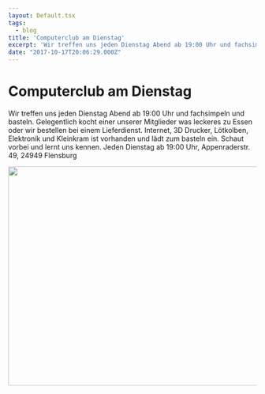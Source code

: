 ```yaml
---
layout: Default.tsx
tags:
  - blog
title: 'Computerclub am Dienstag'
excerpt: 'Wir treffen uns jeden Dienstag Abend ab 19:00 Uhr und fachsimpeln und basteln. Gelegentlich kocht einer unserer Mitglieder was leckeres zu Essen oder wir bestellen bei einem Lieferdienst. Internet, 3D […]'
date: "2017-10-17T20:06:29.000Z"
---
```


# Computerclub am Dienstag

<p>Wir treffen uns jeden Dienstag Abend ab 19:00 Uhr und fachsimpeln und basteln. Gelegentlich kocht einer unserer Mitglieder was leckeres zu Essen oder wir bestellen bei einem Lieferdienst. Internet, 3D Drucker, Lötkolben, Elektronik und Kleinkram ist vorhanden und lädt zum basteln ein. Schaut vorbei und lernt uns kennen. Jeden Dienstag ab 19:00 Uhr, Appenraderstr. 49, 24949 Flensburg</p>
<p><a href="http://chaostreff-flensburg.de/wp-content/uploads/2017/10/IMG_3516.jpg"><img decoding="async" loading="lazy" class="aligncenter size-large wp-image-508" src="http://chaostreff-flensburg.de/wp-content/uploads/2017/10/IMG_3516-1024x443.jpg" alt="" width="1024" height="443" srcset="https://chaostreff-flensburg.de/wp-content/uploads/2017/10/IMG_3516-1024x443.jpg 1024w, https://chaostreff-flensburg.de/wp-content/uploads/2017/10/IMG_3516-300x130.jpg 300w, https://chaostreff-flensburg.de/wp-content/uploads/2017/10/IMG_3516-768x332.jpg 768w, https://chaostreff-flensburg.de/wp-content/uploads/2017/10/IMG_3516-1025x443.jpg 1025w" sizes="(max-width: 1024px) 100vw, 1024px" /></a></p>
<p>&nbsp;</p>

